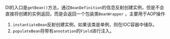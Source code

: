 DI的入口是`getBean()`方法，通过`BeanDefinition`的信息反射创建实例，但是不会直接将创建的实例返回，而是会返回一个包装类`BeanWrapper`
，主要用于AOP操作
1. `instantiateBean`反射创建实例，如果该类是单例，则在IOC容器中储存。
2. `populateBean`将带有`annotation`的`Field`进行注入。
